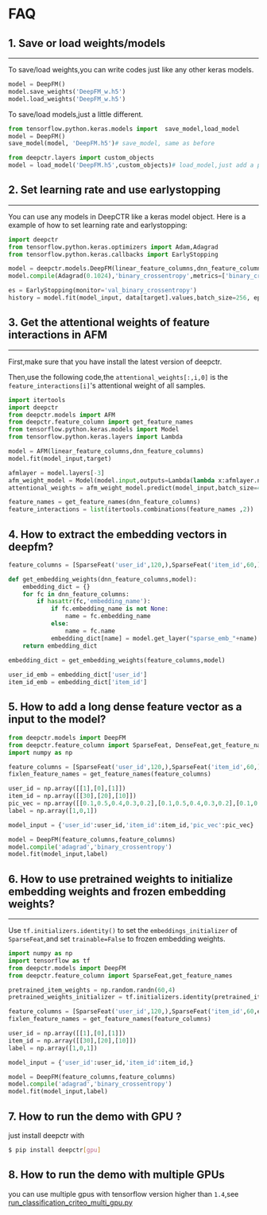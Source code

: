 # FAQ

## 1. Save or load weights/models
----------------------------------------
To save/load weights,you can write codes just like any other keras models.

```python
model = DeepFM()
model.save_weights('DeepFM_w.h5')
model.load_weights('DeepFM_w.h5')
```

To save/load models,just a little different.

```python
from tensorflow.python.keras.models import  save_model,load_model
model = DeepFM()
save_model(model, 'DeepFM.h5')# save_model, same as before

from deepctr.layers import custom_objects
model = load_model('DeepFM.h5',custom_objects)# load_model,just add a parameter
```
## 2. Set learning rate and use earlystopping
---------------------------------------------------
You can use any models in DeepCTR like a keras model object.
Here is a example of how to set learning rate and earlystopping:

```python
import deepctr
from tensorflow.python.keras.optimizers import Adam,Adagrad
from tensorflow.python.keras.callbacks import EarlyStopping

model = deepctr.models.DeepFM(linear_feature_columns,dnn_feature_columns)
model.compile(Adagrad(0.1024),'binary_crossentropy',metrics=['binary_crossentropy'])

es = EarlyStopping(monitor='val_binary_crossentropy')
history = model.fit(model_input, data[target].values,batch_size=256, epochs=10, verbose=2, validation_split=0.2,callbacks=[es] )
```


## 3. Get the attentional weights of feature interactions in AFM
--------------------------------------------------------------------------
First,make sure that you have install the latest version of deepctr.

Then,use the following code,the `attentional_weights[:,i,0]` is the `feature_interactions[i]`'s attentional weight of all samples.

```python
import itertools
import deepctr
from deepctr.models import AFM
from deepctr.feature_column import get_feature_names
from tensorflow.python.keras.models import Model
from tensorflow.python.keras.layers import Lambda

model = AFM(linear_feature_columns,dnn_feature_columns)
model.fit(model_input,target)

afmlayer = model.layers[-3]
afm_weight_model = Model(model.input,outputs=Lambda(lambda x:afmlayer.normalized_att_score)(model.input))
attentional_weights = afm_weight_model.predict(model_input,batch_size=4096)

feature_names = get_feature_names(dnn_feature_columns)
feature_interactions = list(itertools.combinations(feature_names ,2))
```
## 4. How to extract the embedding vectors in deepfm?
```python
feature_columns = [SparseFeat('user_id',120,),SparseFeat('item_id',60,),SparseFeat('cate_id',60,)]

def get_embedding_weights(dnn_feature_columns,model):
    embedding_dict = {}
    for fc in dnn_feature_columns:
        if hasattr(fc,'embedding_name'):
            if fc.embedding_name is not None:
                name = fc.embedding_name
            else:
                name = fc.name
            embedding_dict[name] = model.get_layer("sparse_emb_"+name).get_weights()[0]
    return embedding_dict
    
embedding_dict = get_embedding_weights(feature_columns,model)

user_id_emb = embedding_dict['user_id']
item_id_emb = embedding_dict['item_id']
```

## 5. How to add a long dense feature vector as a input to the model?
```python
from deepctr.models import DeepFM
from deepctr.feature_column import SparseFeat, DenseFeat,get_feature_names
import numpy as np

feature_columns = [SparseFeat('user_id',120,),SparseFeat('item_id',60,),DenseFeat("pic_vec",5)]
fixlen_feature_names = get_feature_names(feature_columns)

user_id = np.array([[1],[0],[1]])
item_id = np.array([[30],[20],[10]])
pic_vec = np.array([[0.1,0.5,0.4,0.3,0.2],[0.1,0.5,0.4,0.3,0.2],[0.1,0.5,0.4,0.3,0.2]])
label = np.array([1,0,1])

model_input = {'user_id':user_id,'item_id':item_id,'pic_vec':pic_vec}

model = DeepFM(feature_columns,feature_columns)
model.compile('adagrad','binary_crossentropy')
model.fit(model_input,label)
```

## 6. How to use pretrained weights to initialize embedding weights and frozen embedding weights?
-----------------------------------------------------------------------------------------------------

Use `tf.initializers.identity()` to set the `embeddings_initializer` of `SparseFeat`,and set `trainable=False` to frozen embedding weights.

```python
import numpy as np
import tensorflow as tf
from deepctr.models import DeepFM
from deepctr.feature_column import SparseFeat,get_feature_names

pretrained_item_weights = np.random.randn(60,4)
pretrained_weights_initializer = tf.initializers.identity(pretrained_item_weights)

feature_columns = [SparseFeat('user_id',120,),SparseFeat('item_id',60,embedding_dim=4,embeddings_initializer=pretrained_weights_initializer,trainable=False)]
fixlen_feature_names = get_feature_names(feature_columns)

user_id = np.array([[1],[0],[1]])
item_id = np.array([[30],[20],[10]])
label = np.array([1,0,1])

model_input = {'user_id':user_id,'item_id':item_id,}

model = DeepFM(feature_columns,feature_columns)
model.compile('adagrad','binary_crossentropy')
model.fit(model_input,label)
```

## 7. How to run the demo with GPU ?
just install deepctr with 
```bash
$ pip install deepctr[gpu]
```

## 8. How to run the demo with multiple GPUs
you can use multiple gpus with tensorflow version higher than ``1.4``,see [run_classification_criteo_multi_gpu.py](https://github.com/shenweichen/DeepCTR/blob/master/examples/run_classification_criteo_multi_gpu.py)
